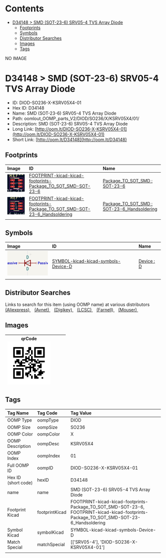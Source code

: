 



Contents
========

* [D34148 > SMD (SOT-23-6) SRV05-4 TVS Array Diode](#d34148--smd-sot-23-6-srv05-4-tvs-array-diode)
	* [Footprints](#footprints)
	* [Symbols](#symbols)
	* [Distributor Searches](#distributor-searches)
	* [Images](#images)
	* [Tags](#tags)
  
NO IMAGE  
# D34148 > SMD (SOT-23-6) SRV05-4 TVS Array Diode

- ID: DIOD-SO236-X-KSRV05X4-01
- Hex ID: D34148
- Name: SMD (SOT-23-6) SRV05-4 TVS Array Diode
- Path: oomlout_OOMP_parts_V2/DIOD/SO236/X/KSRV05X4/01/
- Description: SMD (SOT-23-6) SRV05-4 TVS Array Diode
- Long Link: [http://oom.lt/DIOD-SO236-X-KSRV05X4-01](http://oom.lt/DIOD-SO236-X-KSRV05X4-01)
- Short Link: [http://oom.lt/D34148](http://oom.lt/D34148)

## Footprints
  

|Image|ID|Name|
| :--- | :--- | :--- |
|[![](https://raw.githubusercontent.com/oomlout/oomlout_OOMP_eda_V2/main/FOOTPRINT/kicad/kicad-footprints/Package_TO_SOT_SMD/SOT-23-6/image_140.png)](https://github.com/oomlout/oomlout_OOMP_eda_V2/tree/main/FOOTPRINT/kicad/kicad-footprints/Package_TO_SOT_SMD/SOT-23-6/)|[FOOTPRINT-kicad-kicad-footprints-Package_TO_SOT_SMD-SOT-23-6](https://github.com/oomlout/oomlout_OOMP_eda_V2/tree/main/FOOTPRINT/kicad/kicad-footprints/Package_TO_SOT_SMD/SOT-23-6/)|[Package_TO_SOT_SMD : SOT-23-6](https://github.com/oomlout/oomlout_OOMP_eda_V2/tree/main/FOOTPRINT/kicad/kicad-footprints/Package_TO_SOT_SMD/SOT-23-6/)|
|[![](https://raw.githubusercontent.com/oomlout/oomlout_OOMP_eda_V2/main/FOOTPRINT/kicad/kicad-footprints/Package_TO_SOT_SMD/SOT-23-6_Handsoldering/image_140.png)](https://github.com/oomlout/oomlout_OOMP_eda_V2/tree/main/FOOTPRINT/kicad/kicad-footprints/Package_TO_SOT_SMD/SOT-23-6_Handsoldering/)|[FOOTPRINT-kicad-kicad-footprints-Package_TO_SOT_SMD-SOT-23-6_Handsoldering](https://github.com/oomlout/oomlout_OOMP_eda_V2/tree/main/FOOTPRINT/kicad/kicad-footprints/Package_TO_SOT_SMD/SOT-23-6_Handsoldering/)|[Package_TO_SOT_SMD : SOT-23-6_Handsoldering](https://github.com/oomlout/oomlout_OOMP_eda_V2/tree/main/FOOTPRINT/kicad/kicad-footprints/Package_TO_SOT_SMD/SOT-23-6_Handsoldering/)|
||||

## Symbols
  

|Image|ID|Name|
| :--- | :--- | :--- |
|[![](https://raw.githubusercontent.com/oomlout/oomlout_OOMP_eda_V2/main/SYMBOL/kicad/kicad-symbols/Device/D/image_140.png)](https://github.com/oomlout/oomlout_OOMP_eda_V2/tree/main/SYMBOL/kicad/kicad-symbols/Device/D/)|[SYMBOL-kicad-kicad-symbols-Device-D](https://github.com/oomlout/oomlout_OOMP_eda_V2/tree/main/SYMBOL/kicad/kicad-symbols/Device/D/)|[Device : D](https://github.com/oomlout/oomlout_OOMP_eda_V2/tree/main/SYMBOL/kicad/kicad-symbols/Device/D/)|
||||

## Distributor Searches
  
Links to search for this item (using OOMP name) at various distributors  
[(Aliexpress) ](https://www.aliexpress.com/wholesale?SearchText=SMD+SOT-23-6+SRV05-4+TVS+Array+Diode)&nbsp;&nbsp;&nbsp;[(Avnet) ](https://www.avnet.com/shop/us/search/SMD+SOT-23-6+SRV05-4+TVS+Array+Diode)&nbsp;&nbsp;&nbsp;[(Digikey) ](https://www.digikey.co.uk/en/products/result?s=SMD+SOT-23-6+SRV05-4+TVS+Array+Diode)&nbsp;&nbsp;&nbsp;[(LCSC) ](https://www.lcsc.com/search?q=SMD+SOT-23-6+SRV05-4+TVS+Array+Diode)&nbsp;&nbsp;&nbsp;[(Farnell) ](https://uk.farnell.com/search?st=SMD+SOT-23-6+SRV05-4+TVS+Array+Diode)&nbsp;&nbsp;&nbsp;[(Mouser) ](https://www.mouser.com/c/?q=SMD+SOT-23-6+SRV05-4+TVS+Array+Diode)&nbsp;&nbsp;&nbsp;
## Images
  

|qrCode<br>[![](https://raw.githubusercontent.com/oomlout/oomlout_OOMP_parts_V2/main/DIOD/SO236/X/KSRV05X4/01/qrCode_140.png)](https://github.com/oomlout/oomlout_OOMP_parts_V2/tree/main/DIOD/SO236/X/KSRV05X4/01/qrCode.png)||||
| :---: | :---: | :---: | :---: |

## Tags
  

|Tag Name|Tag Code|Tag Value|
| :--- | :--- | :--- |
|OOMP Type|oompType|DIOD|
|OOMP Size|oompSize|SO236|
|OOMP Color|oompColor|X|
|OOMP Description|oompDesc|KSRV05X4|
|OOMP Index|oompIndex|01|
|Full OOMP ID|oompID|DIOD-SO236-X-KSRV05X4-01|
|Hex ID (short code)|hexID|D34148|
|name|name|SMD (SOT-23-6) SRV05-4 TVS Array Diode|
|Footprint Kicad|footprintKicad|FOOTPRINT-kicad-kicad-footprints-Package_TO_SOT_SMD-SOT-23-6, FOOTPRINT-kicad-kicad-footprints-Package_TO_SOT_SMD-SOT-23-6_Handsoldering|
|Symbol Kicad|symbolKicad|SYMBOL-kicad-kicad-symbols-Device-D|
|Match Special|matchSpecial|[['SRV05-4'], 'DIOD-SO236-X-KSRV05X4-01']|
||||
